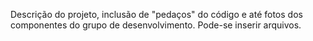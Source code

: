 Descrição do projeto, inclusão de "pedaços" do código e até fotos dos componentes do grupo de desenvolvimento. Pode-se inserir arquivos.


